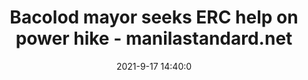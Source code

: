 ---
"title": "Bacolod mayor seeks ERC help on power hike - manilastandard.net"
"date": "2021-9-17 14:40:0"
"feed_name": "GOOGLENEWSDRILLING"
"feed_website": "https://news.google.com/search?q=drilling%2Bincident&hl=en-US&gl=US&ceid=US:en"
"feed_rss": "https://news.google.com/rss/search?q=drilling%2Bincident&hl=en-US&gl=US&ceid=US:en"
"link": "https://manilastandard.net/mobile/article/365219"
"file": "_posts/2021-1-1-464b14e0d57418f00efe6a5e4a1fc07646c89a23.md"
"accident": "0"
"drilling": "0"
"dead": "0"
"injured": "0"
---
